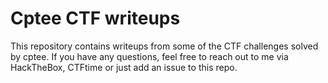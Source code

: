 # Cptee CTF writeups
This repository contains writeups from some of the CTF challenges solved by cptee.
If you have any questions, feel free to reach out to me via <a src=https://app.hackthebox.eu/profile/512145>HackTheBox</a>, <a src="https://ctftime.org/user/120197">CTFtime</a> or just add an issue to this repo. 
